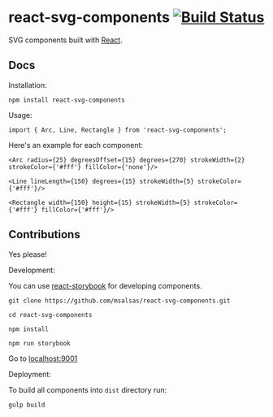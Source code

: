 # react-svg-components [![Build Status](https://travis-ci.org/msalsas/react-svg-components.svg?branch=master)](https://travis-ci.org/msalsas/react-svg-components)

SVG components built with [React][react].

## Docs

Installation:

`npm install react-svg-components`

Usage:

`import { Arc, Line, Rectangle } from 'react-svg-components';`

Here's an example for each component:

`<Arc radius={25} degreesOffset={15} degrees={270} strokeWidth={2} strokeColor={'#fff'} fillColor={'none'}/>`

`<Line lineLength={150} degrees={15} strokeWidth={5} strokeColor={'#fff'}/>`

`<Rectangle width={150} height={15} strokeWidth={5} strokeColor={'#fff'} fillColor={'#fff'}/>`

## Contributions

Yes please!

Development:

You can use [react-storybook](https://github.com/kadirahq/react-storybook) for developing components.

`git clone https://github.com/msalsas/react-svg-components.git`

`cd react-svg-components`

`npm install`

`npm run storybook`

Go to [localhost:9001](http://localhost:9001)

Deployment:

To build all components into `dist` directory run:

`gulp build`


[react]: http://facebook.github.io/react/
